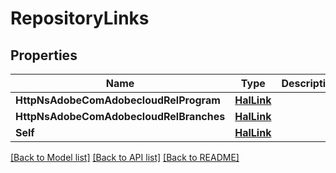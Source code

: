 # RepositoryLinks

## Properties

Name | Type | Description | Notes
------------ | ------------- | ------------- | -------------
**HttpNsAdobeComAdobecloudRelProgram** | [**HalLink**](HalLink.md) |  | [optional] 
**HttpNsAdobeComAdobecloudRelBranches** | [**HalLink**](HalLink.md) |  | [optional] 
**Self** | [**HalLink**](HalLink.md) |  | [optional] 

[[Back to Model list]](../README.md#documentation-for-models) [[Back to API list]](../README.md#documentation-for-api-endpoints) [[Back to README]](../README.md)


